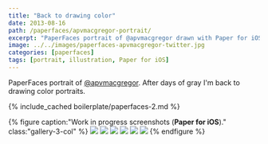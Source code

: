 ```yaml
---
title: "Back to drawing color"
date: 2013-08-16
path: /paperfaces/apvmacgregor-portrait/
excerpt: "PaperFaces portrait of @apvmacgregor drawn with Paper for iOS on an iPad."
image: ../../images/paperfaces-apvmacgregor-twitter.jpg
categories: [paperfaces]
tags: [portrait, illustration, Paper for iOS]
---
```


PaperFaces portrait of [@apvmacgregor](https://twitter.com/apvmacgregor). After days of gray I'm back to drawing color portraits.

{% include_cached boilerplate/paperfaces-2.md %}

{% figure caption:"Work in progress screenshots (**Paper for iOS**)." class:"gallery-3-col" %}
[![](../../images/paperfaces-apvmacgregor-process-1-600.jpg)](../../images/paperfaces-apvmacgregor-process-1-lg.jpg)
[![](../../images/paperfaces-apvmacgregor-process-2-600.jpg)](../../images/paperfaces-apvmacgregor-process-2-lg.jpg)
[![](../../images/paperfaces-apvmacgregor-process-3-600.jpg)](../../images/paperfaces-apvmacgregor-process-3-lg.jpg)
[![](../../images/paperfaces-apvmacgregor-process-4-600.jpg)](../../images/paperfaces-apvmacgregor-process-4-lg.jpg)
[![](../../images/paperfaces-apvmacgregor-process-5-600.jpg)](../../images/paperfaces-apvmacgregor-process-5-lg.jpg)
[![](../../images/paperfaces-apvmacgregor-process-6-600.jpg)](../../images/paperfaces-apvmacgregor-process-6-lg.jpg)
{% endfigure %}
